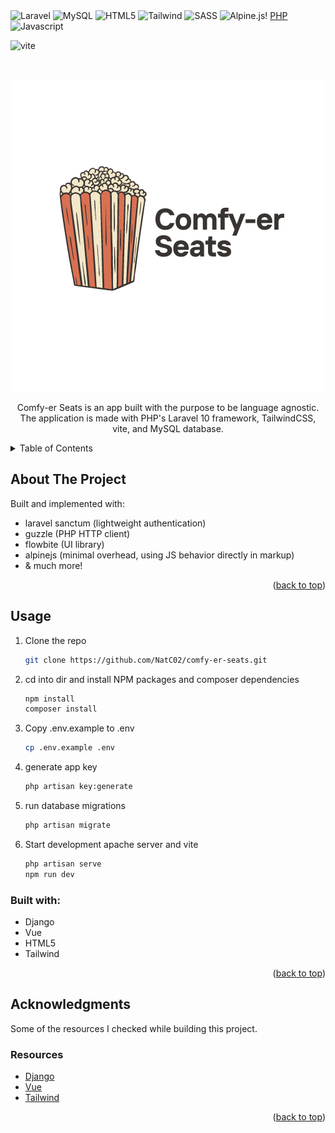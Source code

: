 <div id="top"></div

![Laravel](https://img.shields.io/badge/laravel-%23FF2D20.svg?style=for-the-badge&logo=laravel&logoColor=white) ![MySQL](https://img.shields.io/badge/mysql-4479A1.svg?style=for-the-badge&logo=mysql&logoColor=white) ![HTML5](https://img.shields.io/badge/HTML5-E34F26?style=for-the-badge&logo=html5&logoColor=white) ![Tailwind](https://img.shields.io/badge/Tailwind_CSS-38B2AC?style=for-the-badge&logo=tailwind-css&logoColor=white) ![SASS](https://img.shields.io/badge/SASS-hotpink.svg?style=for-the-badge&logo=SASS&logoColor=white) ![Alpine.js](https://img.shields.io/badge/alpinejs-white.svg?style=for-the-badge&logo=alpinedotjs&logoColor=%238BC0D0)!
[PHP](https://img.shields.io/badge/php-%23777BB4.svg?style=for-the-badge&logo=php&logoColor=white) ![Javascript](https://img.shields.io/badge/JavaScript-323330?style=for-the-badge&logo=javascript&logoColor=F7DF1E)

![vite](https://img.shields.io/badge/Vite-B73BFE?style=for-the-badge&logo=vite&logoColor=FFD62E)

<br />
<div align="center">

![logo](./imgs/logo.png)

  <p align="center">
     Comfy-er Seats is an app built with the purpose to be language agnostic. The application is made with PHP's Laravel 10 framework, TailwindCSS, vite, and MySQL database.
  </p>
</div>

<!-- TABLE OF CONTENTS -->
<details>
  <summary>Table of Contents</summary>
  <ol>
    <li>
      <a href="#about-the-project">About The Project</a>
      <ul>
        <li><a href="#usage">Usage</a></li>
        <li><a href="#built-with">Built With</a></li>
      </ul>
    </li>
    <li><a href="#acknowledgments">Acknowledgments</a></li>
  </ol>
</details>

<!-- ABOUT THE PROJECT -->

## About The Project

Built and implemented with:

- laravel sanctum (lightweight authentication)
- guzzle (PHP HTTP client)
- flowbite (UI library)
- alpinejs (minimal overhead, using JS behavior directly in markup)
- & much more!

<p align="right">(<a href="#top">back to top</a>)</p>

<!-- USAGE EXAMPLES -->

## Usage

1. Clone the repo
   ```sh
   git clone https://github.com/NatC02/comfy-er-seats.git
   ```
2. cd into dir and install NPM packages and composer dependencies
   ```sh
   npm install
   composer install
   ```
3. Copy .env.example to .env
   ```sh
   cp .env.example .env
   ```
4. generate app key
   ```sh
   php artisan key:generate
   ```
5. run database migrations
   ```sh
   php artisan migrate
   ```
6. Start development apache server and vite 
   ```sh
   php artisan serve
   npm run dev
   ```

### Built with:

- Django
- Vue
- HTML5
- Tailwind

<p align="right">(<a href="#top">back to top</a>)</p>

<!-- CONTRIBUTING -->

## Acknowledgments

Some of the resources I checked while building this project.

### Resources

- [Django](https://docs.djangoproject.com/en/5.0/)
- [Vue](https://vuejs.org/guide/introduction.html)
- [Tailwind](https://v2.tailwindcss.com/docs)

<p align="right">(<a href="#top">back to top</a>)</p>